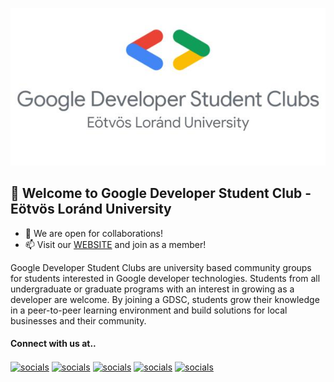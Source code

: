 <img src="https://github.com/GDSC-ELTE/GDSC-ELTE/blob/e4fbe8cd190c6d19fadc6e35e439f6b79bd25ec3/cover.jpg" alt="gdsc-elte-banner"><br>
## 👋 Welcome to Google Developer Student Club - Eötvös Loránd University
- 👯 We are open for collaborations!
- 📫 Visit our [WEBSITE](https://gdsc.community.dev/eotvos-lorand-university/) and join as a member! 

<!--<p align="center"><img src="https://visitor-badge.laobi.icu/badge?page_id=gdsc-elte.gdsc-elte"> <img src="https://img.shields.io/github/followers/gdsc-elte?label=Follow&style=social)](https://github.com/gdsc-elte"></p> -->

Google Developer Student Clubs are university based community groups for students interested in Google developer technologies. 
Students from all undergraduate or graduate programs with an interest in growing as a developer are welcome. 
By joining a GDSC, students grow their knowledge in a peer-to-peer learning environment and build solutions for local businesses and their community.

#### Connect with us at..
<p>
<a href="https://discord.gg/59dKkKKNJ9" target="blank">
<img align="center" src="https://img.shields.io/badge/Discord-7289DA?style=for-the-badge&logo=discord&logoColor=white" alt="socials"/></a> 

<a href="https://www.linkedin.com/company/gdscelte/" target="blank">
<img align="center" src="https://img.shields.io/badge/LinkedIn-0077B5?style=for-the-badge&logo=linkedin&logoColor=white" alt="socials"/></a> 

<a href="http://www.gmail.com/" target="blank">
<img align="center" src="https://img.shields.io/badge/gdsc.elte@gmail.com-D14836?style=for-the-badge&logo=gmail&logoColor=white" alt="socials"/></a>

<a href="https://www.instagram.com/gdsc.elte/" target="blank">
<img align="center" src="https://img.shields.io/badge/Instagram-E4405F?style=for-the-badge&logo=instagram&logoColor=white" alt="socials"/></a> 



<a href="https://www.facebook.com/GDSCELTE/" target="blank">
<img align="center" src="https://img.shields.io/badge/Facebook-1877F2?style=for-the-badge&logo=facebook&logoColor=white" alt="socials"/></a>
</p>

<!---
GDSC-ELTE/GDSC-ELTE is a ✨ special ✨ repository because its `README.md` (this file) appears on your GitHub profile.
You can click the Preview link to take a look at your changes.
--->
